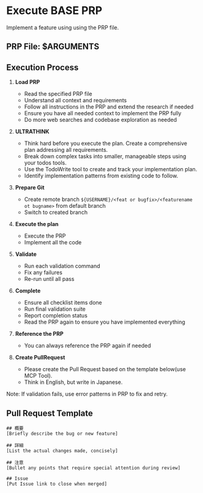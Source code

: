 # Execute BASE PRP

Implement a feature using using the PRP file.

## PRP File: $ARGUMENTS

## Execution Process

1. **Load PRP**

   - Read the specified PRP file
   - Understand all context and requirements
   - Follow all instructions in the PRP and extend the research if needed
   - Ensure you have all needed context to implement the PRP fully
   - Do more web searches and codebase exploration as needed

2. **ULTRATHINK**

   - Think hard before you execute the plan. Create a comprehensive plan addressing all requirements.
   - Break down complex tasks into smaller, manageable steps using your todos tools.
   - Use the TodoWrite tool to create and track your implementation plan.
   - Identify implementation patterns from existing code to follow.

3. **Prepare Git**

   - Create remote branch `${USERNAME}/<feat or bugfix>/<featurename ot bugname>` from default branch
   - Switch to created branch

4. **Execute the plan**

   - Execute the PRP
   - Implement all the code

5. **Validate**

   - Run each validation command
   - Fix any failures
   - Re-run until all pass

6. **Complete**

   - Ensure all checklist items done
   - Run final validation suite
   - Report completion status
   - Read the PRP again to ensure you have implemented everything

7. **Reference the PRP**

   - You can always reference the PRP again if needed

8. **Create PullRequest**

   - Please create the Pull Request based on the template below(use MCP Tool).
   - Think in English, but write in Japanese.

Note: If validation fails, use error patterns in PRP to fix and retry.

## Pull Request Template

```
## 概要
[Briefly describe the bug or new feature]

## 詳細
[List the actual changes made, concisely]

## 注意
[Bullet any points that require special attention during review]

## Issue
[Put Issue link to close when merged]

```
